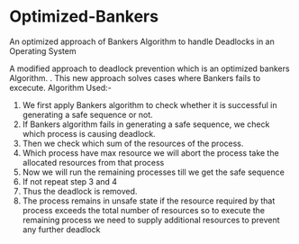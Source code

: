 # Optimized-Bankers
An optimized approach of Bankers Algorithm to handle Deadlocks in an Operating System

A modified approach to deadlock prevention which is an optimized bankers Algorithm. . This new approach solves cases where Bankers fails to excecute.
Algorithm Used:-
1.	We first apply Bankers algorithm to check whether it is successful in generating a safe sequence or not.
2.	If Bankers algorithm fails in generating a safe sequence, we check which process is causing deadlock.
3.	Then we check which sum of the resources of the process.
4.	Which process have max resource we will abort the process take the allocated resources from that process 
5.	Now we will run the remaining processes till we get the safe sequence
6.	If not repeat step 3 and 4
7.	Thus the deadlock is removed.
8.	The process remains in unsafe state if the resource required by that process exceeds the total number of resources so to execute the remaining process we need to supply additional resources to prevent any further deadlock

